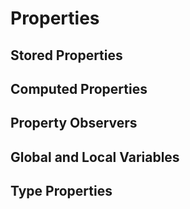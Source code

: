 # Properties
## Stored Properties
## Computed Properties
## Property Observers
## Global and Local Variables
## Type Properties
